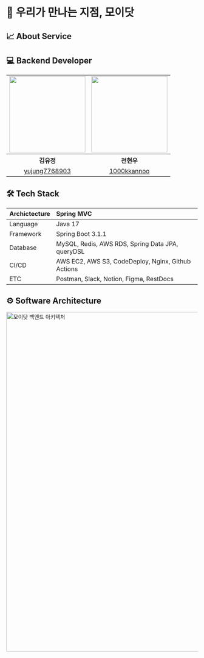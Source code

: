 # 🔮 우리가 만나는 지점, 모이닷

## 📈 About Service

## 💻 Backend Developer

<table align = "center" style = "table-layout: auto; width: 100%; table-layout: fixed;">
  <tr>
    <td>
        <img width = "200" src="https://velog.velcdn.com/images/hwsa1004/post/2f0d708d-fe75-464a-875e-42005c425683/image.jpg"/>
    </td>
    <td>
        <img width = "200" height="200" src="https://velog.velcdn.com/images/hwsa1004/post/8065121d-8971-47f9-9e71-afb1b44bdc18/image.webp"/>
    </td>
  </tr> 
  <tr>
    <th align="center">김유정</th>
    <th align="center">천현우</th>
  </tr>
  <tr>
    <td align="center">
      <a href="https://github.com/yujung7768903">yujung7768903</a>
    </td>
    <td align="center">
      <a href="https://github.com/1000kkannoo">1000kkannoo</a>
  </tr>
</table>

## 🛠 Tech Stack

| Archictecture | Spring MVC                                         |
|:--------------|:---------------------------------------------------|
| Language      | Java 17                                            |
| Framework     | Spring Boot 3.1.1                                  |
| Database      | MySQL, Redis, AWS RDS, Spring Data JPA, queryDSL   |
| CI/CD         | AWS EC2, AWS S3, CodeDeploy, Nginx, Github Actions |
| ETC           | Postman, Slack, Notion, Figma, RestDocs            |


## ⚙️ Software Architecture
<img width="891" alt="모이닷 백엔드 아키텍처" src="https://moidot-bucket.s3.ap-northeast-2.amazonaws.com/image/Software.png">
